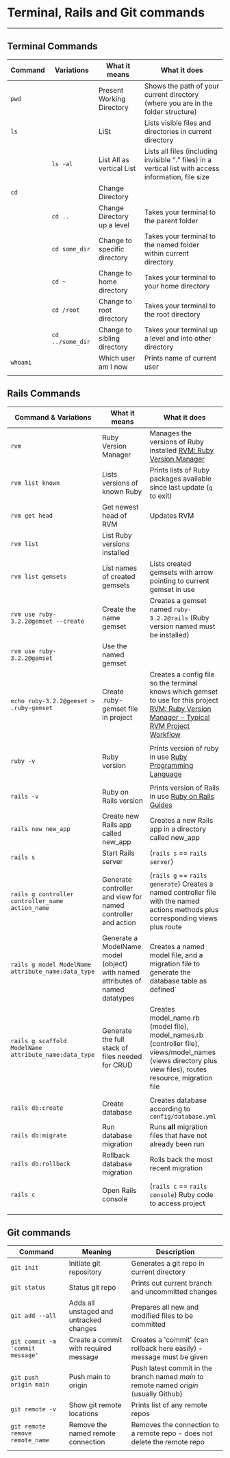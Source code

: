 # Terminal, Rails and Git commands

---

## Terminal Commands

| Command | Variations       | What it means                | What it does                                                                                          |
| ------- | ---------------- | ---------------------------- | ----------------------------------------------------------------------------------------------------- |
| `pwd`   |                  | Present Working Directory    | Shows the path of your current directory (where you are in the folder structure)                      |
| `ls`    |                  | LiSt                         | Lists visible files and directories in current directory                                              |
|         | `ls -al`         | List All as vertical List    | Lists all files (including invisible “.” files) in a vertical list with access information, file size |
| `cd`    |                  | Change Directory             |                                                                                                       |
|         | `cd ..`          | Change Directory up a level  | Takes your terminal to the parent folder                                                              |
|         | `cd some_dir`    | Change to specific directory | Takes your terminal to the named folder within current directory                                      |
|         | `cd ~`           | Change to home directory     | Takes your terminal to your home directory                                                            |
|         | `cd /root`       | Change to root directory     | Takes your terminal to the root directory                                                             |
|         | `cd ../some_dir` | Change to sibling directory  | Takes your terminal up a level and into other directory                                               |
| `whoami`  |                  | Which user am I now          | Prints name of current user                                                                           |
|         |                  |                              |                                                                                                       |

## Rails Commands 

| Command & Variations                                  | What it means                                                                | What it does                                                                                                                                                                  |
| ----------------------------------------------------- | ---------------------------------------------------------------------------- | ----------------------------------------------------------------------------------------------------------------------------------------------------------------------------- |
| `rvm`                                                 | Ruby Version Manager                                                         | Manages the versions of Ruby installed [RVM: Ruby Version Manager](https://rvm.io/)                                                                                           |
| `rvm list known`                                      | Lists versions of known Ruby                                                 | Prints lists of Ruby packages available since last update (`q` to exit)                                                                                                       |
| `rvm get head`                                        | Get newest head of RVM                                                       | Updates RVM                                                                                                                                                                   |
| `rvm list`                                            | List Ruby versions installed                                                 |                                                                                                                                                                               |
| `rvm list gemsets`                                    | List names of created gemsets                                                | Lists created gemsets with arrow pointing to current gemset in use                                                                                                            |
| `rvm use ruby-3.2.2@gemset --create`                  | Create the name gemset                                                       | Creates a gemset named `ruby-3.2.2@rails` (Ruby version named must be installed)                                                                                              |
| `rvm use ruby-3.2.2@gemset`                           | Use the named gemset                                                         |                                                                                                                                                                               |
| `echo ruby-3.2.2@gemset > .ruby-gemset`               | Create .ruby-gemset file in project                                          | Creates a config file so the terminal knows which gemset to use for this project [RVM: Ruby Version Manager - Typical RVM Project Workflow](https://rvm.io/workflow/projects) |
|                                                       |                                                                              |                                                                                                                                                                               |
| `ruby -v`                                             | Ruby version                                                                 | Prints version of ruby in use [Ruby Programming Language](https://www.ruby-lang.org/en/)                                                                                      |
|                                                       |                                                                              |                                                                                                                                                                               |
| `rails -v`                                            | Ruby on Rails version                                                        | Prints version of Rails in use [Ruby on Rails Guides](https://guides.rubyonrails.org/)                                                                                        |
| `rails new new_app`                                   | Create new Rails app called new_app                                          | Creates a new Rails app in a directory called new_app                                                                                                                         |
| `rails s`                                             | Start Rails server                                                           | (`rails s` == `rails server`)                                                                                                                                                 |
|                                                       |                                                                              |                                                                                                                                                                               |
| `rails g controller controller_name action_name`      | Generate controller and view for named controller and action                 | (`rails g` == `rails generate`) Creates a named controller file with the named actions methods plus corresponding views plus route                                            |
| `rails g model ModelName attribute_name:data_type`    | Generate a ModelName model (object) with named attributes of named datatypes | Creates a named model file, and a migration file to generate the database table as defined`                                                                                   |
| `rails g scaffold ModelName attribute_name:data_type` | Generate the full stack of files needed for CRUD                             | Creates model_name.rb (model file), model_names.rb (controller file), views/model_names (views directory plus view files), routes resource, migration file                    |
|                                                       |                                                                              |                                                                                                                                                                               |
| `rails db:create`                                     | Create database                                                              | Creates database according to `config/database.yml`                                                                                                                           |
| `rails db:migrate`                                    | Run database migration                                                       | Runs **all** migration files that have not already been run                                                                                                                   |
| `rails db:rollback`                                   | Rollback database migration                                                  | Rolls back the most recent migration                                                                                                                                          |
|                                                       |                                                                              |                                                                                                                                                                               |
| `rails c`                                             | Open Rails console                                                           | (`rails c` == `rails console`) Ruby code to access project                                                                                                                    |
|                                                       |                                                                              |                                                                                                                                                                               |
|                                                       |                                                                              |                                                                                                                                                                               |
## Git commands 

| Command                          | Meaning                                 | Description                                                                             |
| -------------------------------- | --------------------------------------- | --------------------------------------------------------------------------------------- |
| `git init`                       | Initiate git repository                 | Generates a git repo in current directory                                               |
| `git status`                     | Status git repo                         | Prints out current branch and uncommitted changes                                       |
| `git add --all`                  | Adds all unstaged and untracked changes | Prepares all new and modified files to be committed                                     |
| `git commit -m 'commit message'` | Create a commit with required message   | Creates a 'commit' (can rollback here easily) - message must be given                   |
| `git push origin main`           | Push main to origin                     | Push latest commit in the branch named *main* to remote named *origin* (usually Github) |
| `git remote -v`                  | Show git remote locations               | Prints list of any remote repos                                                         |
| `git remote remove remote_name`  | Remove the named remote connection      | Removes the connection to a remote repo - does not delete the remote repo               |
|                                  |                                         |                                                                                         |


